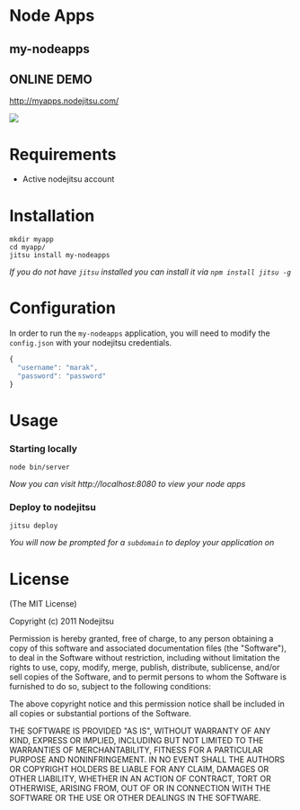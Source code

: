 # Node Apps
## my-nodeapps

## ONLINE DEMO

  <http://myapps.nodejitsu.com/>

![](https://github.com/nodeapps/my-nodeapps/raw/master/screenshots/my-nodeapps.png)

# Requirements

- Active nodejitsu account

# Installation

    mkdir myapp
    cd myapp/
    jitsu install my-nodeapps

*If you do not have `jitsu` installed you can install it via `npm install jitsu -g`*


# Configuration

In order to run the `my-nodeapps` application, you will need to modify the `config.json` with your nodejitsu credentials.


```js
{
  "username": "marak",
  "password": "password"
}
```

# Usage

### Starting locally

    node bin/server

*Now you can visit http://localhost:8080 to view your node apps*

### Deploy to nodejitsu

    jitsu deploy

*You will now be prompted for a `subdomain` to deploy your application on*


# License

(The MIT License)

Copyright (c) 2011 Nodejitsu

Permission is hereby granted, free of charge, to any person obtaining a copy of this software and associated documentation files (the "Software"), to deal in the Software without restriction, including without limitation the rights to use, copy, modify, merge, publish, distribute, sublicense, and/or sell copies of the Software, and to permit persons to whom the Software is furnished to do so, subject to the following conditions:

The above copyright notice and this permission notice shall be included in all copies or substantial portions of the Software.

THE SOFTWARE IS PROVIDED "AS IS", WITHOUT WARRANTY OF ANY KIND, EXPRESS OR IMPLIED, INCLUDING BUT NOT LIMITED TO THE WARRANTIES OF MERCHANTABILITY, FITNESS FOR A PARTICULAR PURPOSE AND NONINFRINGEMENT. IN NO EVENT SHALL THE AUTHORS OR COPYRIGHT HOLDERS BE LIABLE FOR ANY CLAIM, DAMAGES OR OTHER LIABILITY, WHETHER IN AN ACTION OF CONTRACT, TORT OR OTHERWISE, ARISING FROM, OUT OF OR IN CONNECTION WITH THE SOFTWARE OR THE USE OR OTHER DEALINGS IN THE SOFTWARE.
